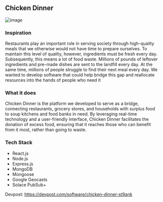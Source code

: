 ## Chicken Dinner
![image](https://github.com/emilyniee/UOttahack6-WWCD/assets/116975786/2313fdb4-ca97-4910-b1c9-a13de421e4f9)

### Inspiration
Restaurants play an important role in serving society through high-quality meals that we otherwise would not have time to prepare ourselves. To maintain this level of quality, however, ingredients must be fresh every day. Subsequently, this means a lot of food waste. Millions of pounds of leftover ingredients and pre-made dishes are sent to the landfill every day. At the same time, millions of people struggle to find their next meal every day. We wanted to develop software that could help bridge this gap and reallocate resources into the hands of people who need it

### What it does
Chicken Dinner is the platform we developed to serve as a bridge, connecting restaurants, grocery stores, and households with surplus food to soup kitchens and food banks in need. By leveraging real-time technology and a user-friendly interface, Chicken Dinner facilitates the donation of excess food, ensuring that it reaches those who can benefit from it most, rather than going to waste.

### Tech Stack
- React.js
- Node.js
- Express.js
- MongoDB
- Mongoose
- Google Geocasts
- Solace PubSub+

Devpost: https://devpost.com/software/chicken-dinner-st9ank
